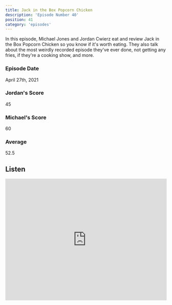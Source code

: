 ```yaml
---
title: Jack in the Box Popcorn Chicken
description: 'Episode Number 40'
position: 41
category: 'episodes'
---
```


In this episode, Michael Jones and Jordan Cwierz eat and review Jack in the Box Popcorn Chicken so you know if it's worth eating. They also talk about the most weirdly recorded episode they've ever done, not getting any fries, if they're a cooking show, and more.

### Episode Date

April 27th, 2021

### Jordan's Score

45

### Michael's Score

60

### Average

52.5

## Listen

<iframe src="https://open.spotify.com/embed-podcast/episode/5ClVJOmgo1LYJhjTglP9tM" loading="lazy" style="border: 0; width: 100%; height: 380px;" allow="encrypted-media"></iframe>

